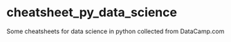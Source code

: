 # cheatsheet_py_data_science
Some cheatsheets for data science in python collected from DataCamp.com
